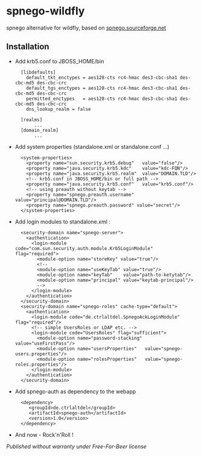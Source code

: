 spnego-wildfly
==============

spnego alternative for wildfly, based on [spnego.sourceforge.net](http://spnego.sourceforge.net)

Installation
------------
- Add krb5.conf to JBOSS_HOME/bin

        [libdefaults]
	      default_tkt_enctypes = aes128-cts rc4-hmac des3-cbc-sha1 des-cbc-md5 des-cbc-crc
	      default_tgs_enctypes = aes128-cts rc4-hmac des3-cbc-sha1 des-cbc-md5 des-cbc-crc
	      permitted_enctypes   = aes128-cts rc4-hmac des3-cbc-sha1 des-cbc-md5 des-cbc-crc
	      dns_lookup_realm = false

        [realms]
             ...
        [domain_realm]
             ...

- Add system properties (standalone.xml or standalone.conf ...)

        <system-properties>
          <property name="sun.security.krb5.debug"   value="false"/>
          <property name="java.security.krb5.kdc"    value="kdc-FQN"/>
          <property name="java.security.krb5.realm"  value="DOMAIN.TLD"/>
          <!-- krb5.conf in JBOSS_HOME/bin or full path -->
          <property name="java.security.krb5.conf"   value="krb5.conf"/>
          <!-- using preauth without keytab -->
          <property name="spnego.preauth.username" value="principal@DOMAIN.TLD"/>
          <property name="spnego.preauth.password" value="secret"/>
        </system-properties>

	
- Add login modules to standalone.xml :
	
        <security-domain name="spnego-server">
          <authentication>
            <login-module code="com.sun.security.auth.module.Krb5LoginModule" flag="required">
              <module-option name="storeKey" value="true"/>
              <!--
              <module-option name="useKeyTab" value="true"/>
              <module-option name="keyTab"    value="path-to-ketytab"/>
              <module-option name="principal" value="keytab-principal"/>
              -->
            </login-module>
          </authentication>
        </security-domain>
        <security-domain name="spnego-roles" cache-type="default">
          <authentication>
            <login-module code="de.ctrlaltdel.SpnegoAckLoginModule" flag="required"/>
            <!-- simple UsersRoles or LDAP etc. -->
            <login-module code="UsersRoles" flag="sufficient">
              <module-option name="password-stacking" value="useFirstPass"/>
              <module-option name="usersProperties"   value="spnego-users.properties"/>
              <module-option name="rolesProperties"   value="spnego-roles.properties"/>
            </login-module>
          </authentication>
        </security-domain>
          
- Add spnego-auth as dependency to the webapp
     
        <dependency>
           <groupId>de.ctrlaltdel</groupId>
           <artifactId>spnego-auth</artifactId>
           <version>1.0</version>
        </dependency>
	

- And now - Rock'n'Roll !


*Published without warranty under Free-For-Beer license*
